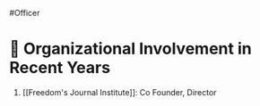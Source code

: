 #Officer 
# 💼 Organizational Involvement in Recent Years

1. [[Freedom's Journal Institute]]: Co Founder, Director


